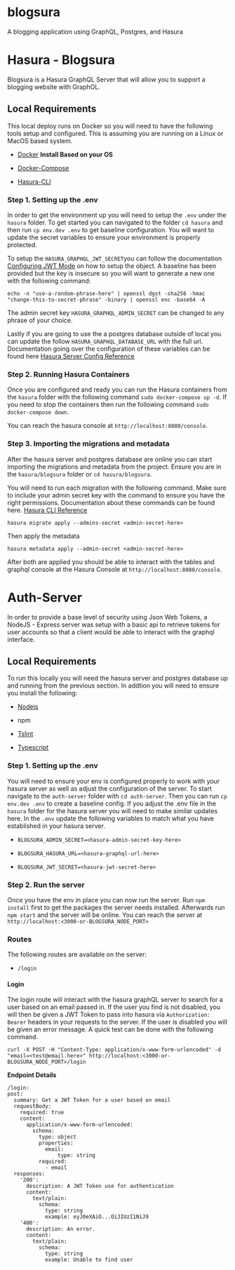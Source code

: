 # blogsura
A blogging application using GraphQL, Postgres, and Hasura

# Hasura - Blogsura

Blogsura is a Hasura GraphQL Server that will allow you to support a blogging website with GraphOL.

## Local Requirements

This local deploy runs on Docker so you will need to have the following tools setup and configured. This is assuming you are running on a Linux or MacOS based system.

* [Docker](https://docs.docker.com/desktop/) **Install Based on your OS**

* [Docker-Compose](https://docs.docker.com/compose/)

* [Hasura-CLI](https://hasura.io/docs/latest/graphql/core/hasura-cli/install-hasura-cli.html#install-hasura-cli)

### Step 1. Setting up the .env

In order to get the environment up you will need to setup the `.env` under the `hasura` folder. To get started you can navigated to the folder `cd hasura` and then run `cp env.dev .env` to get baseline configuration. You will want to update the secret variables to ensure your environment is properly protected.

To setup the `HASURA_GRAPHQL_JWT_SECRET`you can follow the documentation [Configuring JWT Mode](https://hasura.io/docs/latest/graphql/core/auth/authentication/jwt.html#configuring-jwt-mode) on how to setup the object. A baseline has been provided but the key is insecure so you will want to generate a new one with the following command: 

`echo -n "use-a-random-phrase-here" | openssl dgst -sha256 -hmac "change-this-to-secret-phrase" -binary | openssl enc -base64 -A`

The admin secret key `HASURA_GRAPHQL_ADMIN_SECRET` can be changed to any phrase of your choice.

Lastly if you are going to use the a postgres database outside of local you can update the follow `HASURA_GRAPHQL_DATABASE_URL` with the full url. Documentation going over the configuration of these variables can be found here [Hasura Server Config Reference](https://hasura.io/docs/latest/graphql/core/deployment/graphql-engine-flags/reference.html#server-flag-reference)

### Step 2. Running Hasura Containers

Once you are configured and ready you can run the Hasura containers from the `hasura` folder with the following command `sudo docker-compose up -d`. If you need to stop the containers then run the following command `sudo docker-compose down`.

You can reach the hasura console at `http://localhost:8080/console`.

### Step 3. Importing the migrations and metadata

After the hasura server and postgres database are online you can start importing the migrations and metadata from the project. Ensure you are in the `hasura/blogsura` folder or `cd hasura/blogsura`.

You will need to run each migration with the following command. Make sure to include your admin secret key with the command to ensure you have the right permissions. Documentation about these commands can be found here. [Hasura CLI Reference](https://hasura.io/docs/latest/graphql/core/hasura-cli/index.html)

`hasura migrate apply --admins-secret <admin-secret-here>`

Then apply the metadata

`hasura metadata apply --admin-secret <admin-secret-here>`

After both are applied you should be able to interact with the tables and graphql console at the Hasura Console at `http://localhost:8080/console`.


# Auth-Server

In order to provide a base level of security using Json Web Tokens, a NodeJS - Express server was setup with a basic api to retrieve tokens for user accounts so that a client would be able to interact with the graphql interface.

## Local Requirements

To run this locally you will need the hasura server and postgres database up and running from the previous section. In addtion you will need to ensure you install the following:

* [Nodejs](https://nodejs.org/en/)

* npm

* [Tslint](https://palantir.github.io/tslint/)

* [Typescript](https://www.typescriptlang.org/download)

### Step 1. Setting up the .env

You will need to ensure your env is configured properly to work with your hasura server as well as adjust the configuration of the server. To start navigate to the `auth-server` folder with `cd auth-server`. Then you can run `cp env.dev .env` to create a baseline config. If you adjust the .env file in the `hasura` folder for the hasura server you will need to make similar updates here. In the `.env` update the following variables to match what you have established in your hasura server.

* `BLOGSURA_ADMIN_SECRET=<hasura-admin-secret-key-here>`

* `BLOGSURA_HASURA_URL=<hasura-graphql-url-here>`

* `BLOGSURA_JWT_SECRET=<hasura-jwt-secret-here>`

### Step 2. Run the server

Once you have the env in place you can now run the server. Run `npm install` first to get the packages the server needs installed. Afterwards run `npm start` and the server will be online. You can reach the server at `http://localhost:<3000-or-BLOGSURA_NODE_PORT>`

### Routes

The following routes are available on the server:

* `/login`

#### Login

The login route will interact with the hasura graphQL server to search for a user based on an email passed in. If the user you find is not disabled, you will then be given a JWT Token to pass into hasura via `Authorization: Bearer` headers in your requests to the server. If the user is disabled you will be given an error message. A quick test can be done with the following command.

`curl -X POST -H "Content-Type: application/x-www-form-urlencoded" -d "email=<test@email.here>" http://localhost:<3000-or-BLOGSURA_NODE_PORT>/login`

**Endpoint Details**


    /login:
    post:
      summary: Get a JWT Token for a user based on email
      requestBody:
        required: true
        content:
          application/x-www-form-urlencoded:
            schema:
              type: object
              properties:
                email:
                    type: string
              required:
                - email
      responses: 
        '200':
          description: A JWT Token use for authentication
          content:
            text/plain:
              schema:
                type: string
                example: eyJ0eXAiO...OiJIUzI1NiJ9
        '400':
          description: An error.
          content:
            text/plain:
              schema:
                type: string
                example: Unable to find user
